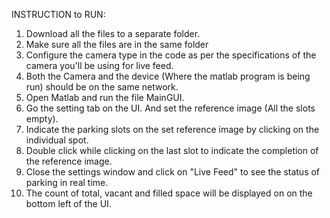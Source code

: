 INSTRUCTION to RUN:

1. Download all the files to a separate folder.
2. Make sure all the files are in the same folder
3. Configure the camera type in the code as per the specifications of the camera you'll be using for live feed.
4. Both the Camera and the device (Where the matlab program is being run) should be on the same network.
5. Open Matlab and run the file MainGUI.
6. Go the setting tab on the UI. And set the reference image (All the slots empty).
7. Indicate the parking slots on the set reference image by clicking on the individual spot.
8. Double click while clicking on the last slot to indicate the completion of the reference image.
9. Close the settings window and click on "Live Feed" to see the status of parking in real time.
10. The count of total, vacant and filled space will be displayed on on the bottom left of the UI.
